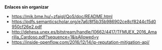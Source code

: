 

**Enlaces sin organizar**

* https://mik.bme.hu/~zfaigl/QoS/doc/README.html
* https://pdfs.semanticscholar.org/e7a6/8f5b35b986902ce8cf8244c15d0950cf26e2.pdf
* http://dehesa.unex.es/bitstream/handle/10662/4417/TFMUEX_2016_Amarilla_Cardoso.pdf?sequence=1&isAllowed=y
* https://inside-openflow.com/2016/12/14/ip-reputation-mitigation-api/

